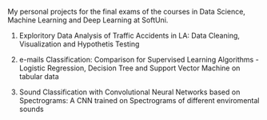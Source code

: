 Мy personal projects for the final exams of the courses in Data Science, Machine Learning and Deep Learning at SoftUni. 

1. Exploritory Data Analysis of Traffic Accidents in LA: Data Cleaning, Visualization and Hypothetis Testing

2.  e-mails Classification: Comparison for Supervised Learning Algorithms - Logistic Regression, Decision Tree and Support Vector Machine on tabular data

3. Sound Classification with Convolutional Neural Networks based on Spectrograms: A CNN trained on Spectrograms of different enviromental sounds
